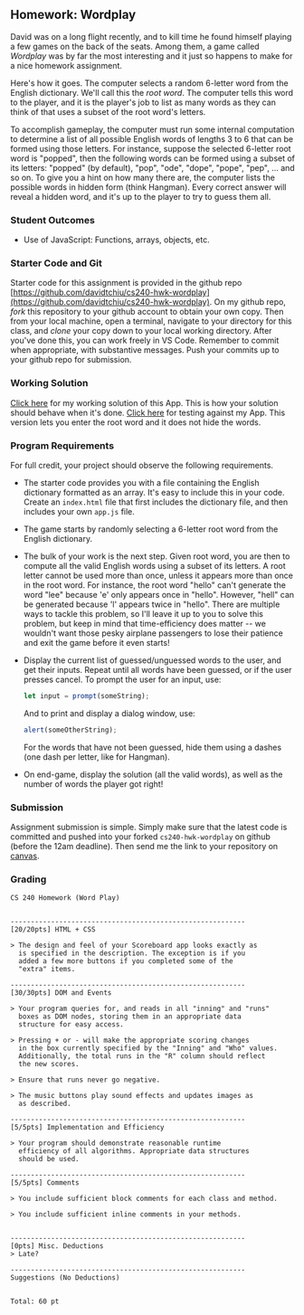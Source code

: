 ## Homework: Wordplay

David was on a long flight recently, and to kill time he found himself playing a few games on the back of the seats. Among them, a game called _Wordplay_ was by far the most interesting and it just so happens to make for a nice homework assignment.

Here's how it goes. The computer selects a random 6-letter word from the English dictionary. We'll call this the _root word_. The computer tells this word to the player, and it is the player's job to list as many words as they can think of that uses a subset of the root word's letters.

To accomplish gameplay, the computer must run some internal computation to determine a list of all possible English words of lengths 3 to 6 that can be formed using those letters. For instance, suppose the selected 6-letter root word is "popped", then the following words can be formed using a subset of its letters: "popped" (by default), "pop", "ode", "dope", "pope", "pep", ... and so on. To give you a hint on how many there are, the computer lists the possible words in hidden form (think Hangman). Every correct answer will reveal a hidden word, and it's up to the player to try to guess them all.

### Student Outcomes

- Use of JavaScript: Functions, arrays, objects, etc.

### Starter Code and Git

Starter code for this assignment is provided in the github repo [https://github.com/davidtchiu/cs240-hwk-wordplay](https://github.com/davidtchiu/cs240-hwk-wordplay). On my github repo, _fork_ this repository to your github account to obtain your own copy. Then from your local machine, open a terminal, navigate to your directory for this class, and _clone_ your copy down to your local working directory. After you've done this, you can work freely in VS Code. Remember to commit when appropriate, with substantive messages. Push your commits up to your github repo for submission.

### Working Solution

[Click here](demo/) for my working solution of this App. This is how your solution should behave when it's done.
[Click here](demo2/) for testing against my App. This version lets you enter the root word and it does not hide the words.

### Program Requirements

For full credit, your project should observe the following requirements.

- The starter code provides you with a file containing the English dictionary formatted as an array. It's easy to include this in your code. Create an `index.html` file that first includes the dictionary file, and then includes your own `app.js` file.

- The game starts by randomly selecting a 6-letter root word from the English dictionary.

- The bulk of your work is the next step. Given root word, you are then to compute all the valid English words using a subset of its letters. A root letter cannot be used more than once, unless it appears more than once in the root word. For instance, the root word "hello" can't generate the word "lee" because 'e' only appears once in "hello". However, "hell" can be generated because 'l' appears twice in "hello". There are multiple ways to tackle this problem, so I'll leave it up to you to solve this problem, but keep in mind that time-efficiency does matter -- we wouldn't want those pesky airplane passengers to lose their patience and exit the game before it even starts!

- Display the current list of guessed/unguessed words to the user, and get their inputs. Repeat until all words have been guessed, or if the user presses cancel. To prompt the user for an input, use:

  ```js
  let input = prompt(someString);
  ```

  And to print and display a dialog window, use:

  ```js
  alert(someOtherString);
  ```

  For the words that have not been guessed, hide them using a dashes (one dash per letter, like for Hangman).

- On end-game, display the solution (all the valid words), as well as the number of words the player got right!

### Submission

Assignment submission is simple. Simply make sure that the latest code is committed and pushed into your forked `cs240-hwk-wordplay` on github (before the 12am deadline). Then send me the link to your repository on [canvas](https://canvas.pugetsound.edu).

### Grading

```
CS 240 Homework (Word Play)


----------------------------------------------------------
[20/20pts] HTML + CSS

> The design and feel of your Scoreboard app looks exactly as
  is specified in the description. The exception is if you
  added a few more buttons if you completed some of the
  "extra" items.

----------------------------------------------------------
[30/30pts] DOM and Events

> Your program queries for, and reads in all "inning" and "runs"
  boxes as DOM nodes, storing them in an appropriate data
  structure for easy access.

> Pressing + or - will make the appropriate scoring changes
  in the box currently specified by the "Inning" and "Who" values.
  Additionally, the total runs in the "R" column should reflect
  the new scores.

> Ensure that runs never go negative.

> The music buttons play sound effects and updates images as
  as described.

----------------------------------------------------------
[5/5pts] Implementation and Efficiency

> Your program should demonstrate reasonable runtime
  efficiency of all algorithms. Appropriate data structures
  should be used.

----------------------------------------------------------
[5/5pts] Comments

> You include sufficient block comments for each class and method.

> You include sufficient inline comments in your methods.


----------------------------------------------------------
[0pts] Misc. Deductions
> Late?

----------------------------------------------------------
Suggestions (No Deductions)


Total: 60 pt
```

